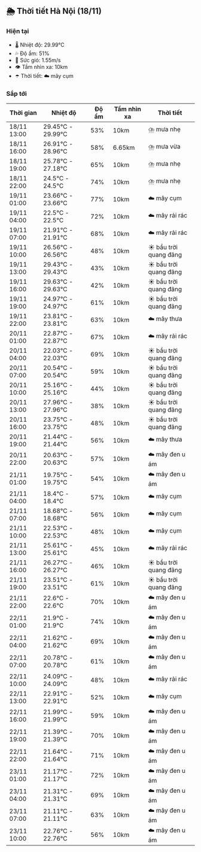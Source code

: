 ## 🌦️ Thời tiết Hà Nội (18/11)

### Hiện tại

- 🌡️ Nhiệt độ: 29.99℃
- 💦 Độ ẩm: 51%
- 💨 Sức gió: 1.55m/s
- 👁️ Tầm nhìn xa: 10km
- ☂️ Thời tiết: ☁️ mây cụm

### Sắp tới

| Thời gian | Nhiệt độ | Độ ẩm | Tầm nhìn xa | Thời tiết |
| --- | --- | --- | --- | --- |
| 18/11 13:00 | 29.45℃ - 29.99℃ | 53% | 10km | ⛈️ mưa nhẹ |
| 18/11 16:00 | 26.91℃ - 28.96℃ | 58% | 6.65km | ⛈️ mưa vừa |
| 18/11 19:00 | 25.78℃ - 27.18℃ | 65% | 10km | ⛈️ mưa nhẹ |
| 18/11 22:00 | 24.5℃ - 24.5℃ | 74% | 10km | ⛈️ mưa nhẹ |
| 19/11 01:00 | 23.66℃ - 23.66℃ | 77% | 10km | ☁️ mây cụm |
| 19/11 04:00 | 22.5℃ - 22.5℃ | 72% | 10km | ☁️ mây rải rác |
| 19/11 07:00 | 21.91℃ - 21.91℃ | 68% | 10km | ☁️ mây rải rác |
| 19/11 10:00 | 26.56℃ - 26.56℃ | 48% | 10km | ☀️ bầu trời quang đãng |
| 19/11 13:00 | 29.43℃ - 29.43℃ | 43% | 10km | ☀️ bầu trời quang đãng |
| 19/11 16:00 | 29.63℃ - 29.63℃ | 42% | 10km | ☀️ bầu trời quang đãng |
| 19/11 19:00 | 24.97℃ - 24.97℃ | 61% | 10km | ☀️ bầu trời quang đãng |
| 19/11 22:00 | 23.81℃ - 23.81℃ | 63% | 10km | ☁️ mây thưa |
| 20/11 01:00 | 22.87℃ - 22.87℃ | 67% | 10km | ☁️ mây rải rác |
| 20/11 04:00 | 22.03℃ - 22.03℃ | 69% | 10km | ☀️ bầu trời quang đãng |
| 20/11 07:00 | 20.54℃ - 20.54℃ | 59% | 10km | ☀️ bầu trời quang đãng |
| 20/11 10:00 | 25.16℃ - 25.16℃ | 44% | 10km | ☀️ bầu trời quang đãng |
| 20/11 13:00 | 27.96℃ - 27.96℃ | 38% | 10km | ☀️ bầu trời quang đãng |
| 20/11 16:00 | 23.75℃ - 23.75℃ | 48% | 10km | ☀️ bầu trời quang đãng |
| 20/11 19:00 | 21.44℃ - 21.44℃ | 56% | 10km | ☁️ mây thưa |
| 20/11 22:00 | 20.63℃ - 20.63℃ | 57% | 10km | ☁️ mây đen u ám |
| 21/11 01:00 | 19.75℃ - 19.75℃ | 54% | 10km | ☁️ mây đen u ám |
| 21/11 04:00 | 18.4℃ - 18.4℃ | 57% | 10km | ☁️ mây cụm |
| 21/11 07:00 | 18.68℃ - 18.68℃ | 56% | 10km | ☁️ mây cụm |
| 21/11 10:00 | 22.53℃ - 22.53℃ | 48% | 10km | ☁️ mây cụm |
| 21/11 13:00 | 25.61℃ - 25.61℃ | 45% | 10km | ☁️ mây rải rác |
| 21/11 16:00 | 26.27℃ - 26.27℃ | 46% | 10km | ☀️ bầu trời quang đãng |
| 21/11 19:00 | 23.51℃ - 23.51℃ | 61% | 10km | ☀️ bầu trời quang đãng |
| 21/11 22:00 | 22.6℃ - 22.6℃ | 70% | 10km | ☁️ mây đen u ám |
| 22/11 01:00 | 21.9℃ - 21.9℃ | 74% | 10km | ☁️ mây đen u ám |
| 22/11 04:00 | 21.62℃ - 21.62℃ | 69% | 10km | ☁️ mây đen u ám |
| 22/11 07:00 | 20.78℃ - 20.78℃ | 61% | 10km | ☁️ mây đen u ám |
| 22/11 10:00 | 24.09℃ - 24.09℃ | 48% | 10km | ☁️ mây rải rác |
| 22/11 13:00 | 22.91℃ - 22.91℃ | 52% | 10km | ☁️ mây cụm |
| 22/11 16:00 | 21.99℃ - 21.99℃ | 59% | 10km | ☁️ mây đen u ám |
| 22/11 19:00 | 21.39℃ - 21.39℃ | 70% | 10km | ☁️ mây đen u ám |
| 22/11 22:00 | 21.64℃ - 21.64℃ | 71% | 10km | ☁️ mây đen u ám |
| 23/11 01:00 | 21.17℃ - 21.17℃ | 72% | 10km | ☁️ mây đen u ám |
| 23/11 04:00 | 21.31℃ - 21.31℃ | 69% | 10km | ☁️ mây đen u ám |
| 23/11 07:00 | 21.11℃ - 21.11℃ | 63% | 10km | ☁️ mây đen u ám |
| 23/11 10:00 | 22.76℃ - 22.76℃ | 56% | 10km | ☁️ mây đen u ám |
